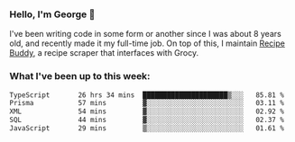 ### Hello, I'm George 👋

I've been writing code in some form or another since I was about 8 years old, and recently made it my full-time job. On top of this, I maintain [Recipe Buddy](https://github.com/georgegebbett/recipe-buddy), a recipe scraper that interfaces with Grocy.  

<!--
**georgegebbett/georgegebbett** is a ✨ _special_ ✨ repository because its `README.md` (this file) appears on your GitHub profile.

Here are some ideas to get you started:

- 🔭 I’m currently working on ...
- 🌱 I’m currently learning ...
- 👯 I’m looking to collaborate on ...
- 🤔 I’m looking for help with ...
- 💬 Ask me about ...
- 📫 How to reach me: ...
- 😄 Pronouns: ...
- ⚡ Fun fact: ...
-->

### What I've been up to this week:
<!--START_SECTION:waka-->

```txt
TypeScript       26 hrs 34 mins  █████████████████████▒░░░   85.81 %
Prisma           57 mins         ▓░░░░░░░░░░░░░░░░░░░░░░░░   03.11 %
XML              54 mins         ▓░░░░░░░░░░░░░░░░░░░░░░░░   02.92 %
SQL              44 mins         ▓░░░░░░░░░░░░░░░░░░░░░░░░   02.37 %
JavaScript       29 mins         ▒░░░░░░░░░░░░░░░░░░░░░░░░   01.61 %
```

<!--END_SECTION:waka-->
